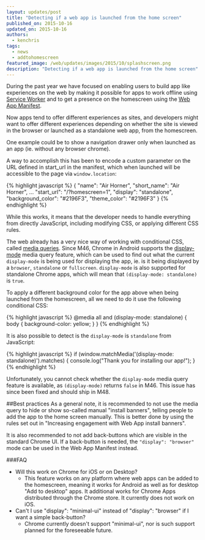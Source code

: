 ```yaml
---
layout: updates/post
title: "Detecting if a web app is launched from the home screen"
published_on: 2015-10-16
updated_on: 2015-10-16
authors:
  - kenchris
tags:
  - news
  - addtohomescreen
featured_image: /web/updates/images/2015/10/splashscreen.png
description: "Detecting if a web app is launched from the home screen"
---
```


During the past year we have focused on enabling users to build app like 
experiences on the web by making it possible for apps to work offline using 
[Service Worker](/web/fundamentals/primers/service-workers) and to get a 
presence on the homescreen using the 
[Web App Manifest](/web/fundamentals/engage-and-retain/simplified-app-installs).

Now apps tend to offer different experiences as sites, and developers might want to
offer different experiences depending on whether the site is viewed in the browser
or launched as a standalone web app, from the homescreen.

One example could be to show a navigation drawer only when launched as an app
(ie. without any browser chrome).

A way to accomplish this has been to encode a custom parameter  on the URL defined
in start_url in the manifest, which when launched will be accessible to the page
via `window.location`:

{% highlight javascript %}
{
  "name": "Air Horner",
  "short_name": "Air Horner",
  ...
  "start_url": "/?homescreen=1",
  "display": "standalone",
  "background_color": "#2196F3",
  "theme_color": "#2196F3"
}
{% endhighlight %}

While this works, it means that the developer needs to handle everything from
directly JavaScript, including modifying CSS, or applying different CSS rules.

The web already has a very nice way of working with conditional CSS, called
[media queries](https://developer.mozilla.org/en-US/docs/Web/CSS/Media_Queries/Using_media_queries).
Since M46, Chrome in Android supports the [display-mode](https://w3c.github.io/manifest/#the-display-mode-media-feature) media
query feature, which can be used to find out what the current `display-mode`
is being used for displaying the app, ie. is it being displayed by a `browser`,
`standalone` or `fullscreen`. `display-mode` is also supported for standalone Chrome
apps, which will mean that `(display-mode: standalone)` is `true`.

To apply a different background color for the app above when being launched
from the homescreen, all we need to do it use the following conditional CSS:

{% highlight javascript %}
@media all and (display-mode: standalone) {
  body {
    background-color: yellow; 
  }
}
{% endhighlight %}

It is also possible to detect is the `display-mode` is `standalone` from JavaScript:

{% highlight javascript %}
if (window.matchMedia('(display-mode: standalone)').matches) {
  console.log("Thank you for installing our app!");
}
{% endhighlight %}

Unfortunately, you cannot check whether the `display-mode` media query feature
is available, as `(display-mode)` returns `false` in M46. This issue has since been
fixed and should ship in M48.


##Best practices
As a general note, it is recommended to not use the media query to hide or show
so-called manual "install banners", telling people to add the app to the home
screen manually. This is better done by using the rules set out in "Increasing
engagement with Web App install banners".

It is also recommended to not add back-buttons which are visible in the standard
Chrome UI. If a back-button is needed, the `"display": "browser"` mode can be used
in the Web App Manifest instead.

###FAQ
* Will this work on Chrome for iOS or on Desktop?
  * This feature works on any platform where web apps can be added to the homescreen,
    meaning it works for Android as well as for desktop "Add to desktop" apps. It
    additional works for Chrome Apps distributed through the Chrome store. It currently
    does not work on iOS.
* Can't I use "display": "minimal-ui" instead of "display": "browser" if I want a
  simple back-button?
  * Chrome currently doesn't support "minimal-ui", nor is such support planned for
    the foreseeable future.
